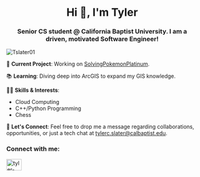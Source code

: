 <h1 align="center">Hi 👋, I'm Tyler</h1>
<h3 align="center">Senior CS student @ California Baptist University. I am a driven, motivated Software Engineer!</h3>
<p align="left"> <img src="https://komarev.com/ghpvc/?username=tslater01&label=Profile%20views&color=0e75b6&style=flat" alt="Tslater01" /> </p>

🔧 **Current Project**: Working on [SolvingPokemonPlatinum](https://github.com/Tslater01/SolvingPokemonPlatinum). 

📚 **Learning**: Diving deep into ArcGIS to expand my GIS knowledge.

👩‍💻 **Skills & Interests**:
- Cloud Computing
- C++/Python Programming
- Chess 

📩 **Let's Connect**: Feel free to drop me a message regarding collaborations, opportunities, or just a tech chat at [tylerc.slater@calbaptist.edu](mailto:tylerc.slater@calbaptist.edu).

<h3 align="left">Connect with me:</h3>
<p align="left">
<a href="https://linkedin.com/in/tyler-slater-" target="blank"><img align="center" src="https://raw.githubusercontent.com/rahuldkjain/github-profile-readme-generator/master/src/images/icons/Social/linked-in-alt.svg" alt="tyler-slater-" height="30" width="40" /></a>
</p>

